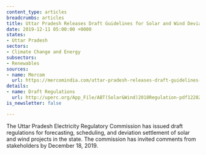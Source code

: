 ```yaml
---
content_type: articles
breadcrumbs: articles
title: Uttar Pradesh Releases Draft Guidelines for Solar and Wind Deviation
date: 2019-12-11 05:00:00 +0000
states:
- Uttar Pradesh
sectors:
- Climate Change and Energy
subsectors:
- Renewables
sources:
- name: Mercom
  url: https://mercomindia.com/uttar-pradesh-releases-draft-guidelines-solar-wind/
details:
- name: Draft Regulations
  url: http://uperc.org/App_File/ABT(Solar&Wind)2018Regulation-pdf1228201875919PM.pdf
is_newsletter: false

---
```

The Uttar Pradesh Electricity Regulatory Commission has issued draft regulations for forecasting, scheduling, and deviation settlement of solar and wind projects in the state. The commission has invited comments from stakeholders by December 18, 2019.
